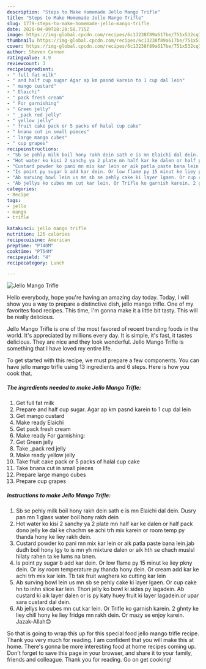 ```yaml
---
description: "Steps to Make Homemade Jello Mango Trifle"
title: "Steps to Make Homemade Jello Mango Trifle"
slug: 1779-steps-to-make-homemade-jello-mango-trifle
date: 2020-04-09T18:20:58.715Z
image: https://img-global.cpcdn.com/recipes/6c13238f89a617be/751x532cq70/jello-mango-trifle-recipe-main-photo.jpg
thumbnail: https://img-global.cpcdn.com/recipes/6c13238f89a617be/751x532cq70/jello-mango-trifle-recipe-main-photo.jpg
cover: https://img-global.cpcdn.com/recipes/6c13238f89a617be/751x532cq70/jello-mango-trifle-recipe-main-photo.jpg
author: Steven Cannon
ratingvalue: 4.9
reviewcount: 3
recipeingredient:
- " full fat milk"
- " and half cup sugar Agar ap km pasnd karein to 1 cup dal lein"
- " mango custard"
- " Elaichi"
- " pack fresh cream"
- " For garnishing"
- " Green jelly"
- " _pack red jelly"
- " yellow jelly"
- " fruit cake pack or 5 packs of halal cup cake"
- " bnana cut in small pieces"
- " large mango cubes"
- " cup grapes"
recipeinstructions:
- "Sb se pehly milk boil hony rakh dein sath e is mn Elaichi dal dein. Dusry pan mn 1 glass water boil hony rakh dein"
- "Hot water ko kisi 2 sanchy ya 2 plate mn half kar ke dalen or half pack dono jelly ke dal ke chachm se achi trh mix karein or room temp py thanda hony ke liey rakh dein."
- "Custard powder ko pani mn mix kar lein or aik patla paste bana lein.jab dudh boil hony lgy to is mn yh mixture dalen or aik hth se chach muslsl hilaty rahen ta ke lums na bnen."
- "Is point py sugar b add kar dein. Or low flame py 15 minut ke liey pkny dein. Or isy room temperature py thanda hony dein. Or cream add kar ke achi trh mix kar lein. Tb tak fruit waghera ko cutting kar lein"
- "Ab surving bowl lein us mn sb se pehly cake ki layer lgaen. Or cup cake hn to inhn slice kar lein. Thori jelly ko bowl ki sides py lagadein. Ab custard ki aik layer dalen or is py katy huey fruit ki layer lagadein.or upar sara custard dal dein."
- "Ab jellys ko cubes mn cut kar lein. Or Trifle ko garnish karein. 2 ghnty ke liey chill hony ke liey fridge mn rakh dein. Or mazy se enjoy karein. Jazak-Allah😊"
categories:
- Recipe
tags:
- jello
- mango
- trifle

katakunci: jello mango trifle 
nutrition: 125 calories
recipecuisine: American
preptime: "PT40M"
cooktime: "PT54M"
recipeyield: "4"
recipecategory: Lunch

---
```



![Jello Mango Trifle](https://img-global.cpcdn.com/recipes/6c13238f89a617be/751x532cq70/jello-mango-trifle-recipe-main-photo.jpg)

Hello everybody, hope you're having an amazing day today. Today, I will show you a way to prepare a distinctive dish, jello mango trifle. One of my favorites food recipes. This time, I'm gonna make it a little bit tasty. This will be really delicious.

Jello Mango Trifle is one of the most favored of recent trending foods in the world. It's appreciated by millions every day. It is simple, it's fast, it tastes delicious. They are nice and they look wonderful. Jello Mango Trifle is something that I have loved my entire life.




To get started with this recipe, we must prepare a few components. You can have jello mango trifle using 13 ingredients and 6 steps. Here is how you cook that.

<!--inarticleads1-->

##### The ingredients needed to make Jello Mango Trifle:

1. Get  full fat milk
1. Prepare  and half cup sugar. Agar ap km pasnd karein to 1 cup dal lein
1. Get  mango custard
1. Make ready  Elaichi
1. Get  pack fresh cream
1. Make ready  For garnishing:
1. Get  Green jelly
1. Take  _pack red jelly
1. Make ready  yellow jelly
1. Take  fruit cake pack or 5 packs of halal cup cake
1. Take  bnana cut in small pieces
1. Prepare  large mango cubes
1. Prepare  cup grapes




<!--inarticleads2-->

##### Instructions to make Jello Mango Trifle:

1. Sb se pehly milk boil hony rakh dein sath e is mn Elaichi dal dein. Dusry pan mn 1 glass water boil hony rakh dein
1. Hot water ko kisi 2 sanchy ya 2 plate mn half kar ke dalen or half pack dono jelly ke dal ke chachm se achi trh mix karein or room temp py thanda hony ke liey rakh dein.
1. Custard powder ko pani mn mix kar lein or aik patla paste bana lein.jab dudh boil hony lgy to is mn yh mixture dalen or aik hth se chach muslsl hilaty rahen ta ke lums na bnen.
1. Is point py sugar b add kar dein. Or low flame py 15 minut ke liey pkny dein. Or isy room temperature py thanda hony dein. Or cream add kar ke achi trh mix kar lein. Tb tak fruit waghera ko cutting kar lein
1. Ab surving bowl lein us mn sb se pehly cake ki layer lgaen. Or cup cake hn to inhn slice kar lein. Thori jelly ko bowl ki sides py lagadein. Ab custard ki aik layer dalen or is py katy huey fruit ki layer lagadein.or upar sara custard dal dein.
1. Ab jellys ko cubes mn cut kar lein. Or Trifle ko garnish karein. 2 ghnty ke liey chill hony ke liey fridge mn rakh dein. Or mazy se enjoy karein. Jazak-Allah😊




So that is going to wrap this up for this special food jello mango trifle recipe. Thank you very much for reading. I am confident that you will make this at home. There's gonna be more interesting food at home recipes coming up. Don't forget to save this page in your browser, and share it to your family, friends and colleague. Thank you for reading. Go on get cooking!
